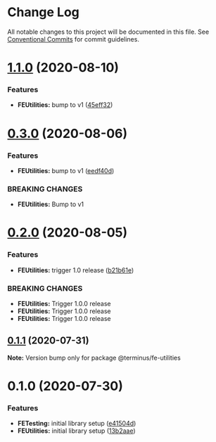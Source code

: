 # Change Log

All notable changes to this project will be documented in this file.
See [Conventional Commits](https://conventionalcommits.org) for commit guidelines.

# [1.1.0](https://github.com/GetTerminus/terminus-oss/compare/@terminus/fe-utilities@0.3.0...@terminus/fe-utilities@1.1.0) (2020-08-10)


### Features

* **FEUtilities:** bump to v1 ([45eff32](https://github.com/GetTerminus/terminus-oss/commit/45eff32feb4914693991552d658ddfcaeadac7a9))





# [0.3.0](https://github.com/GetTerminus/terminus-oss/compare/@terminus/fe-utilities@0.2.0...@terminus/fe-utilities@0.3.0) (2020-08-06)


### Features

* **FEUtilities:** bump to v1 ([eedf40d](https://github.com/GetTerminus/terminus-oss/commit/eedf40d0c6584a947f3dbcccc056277c467d5303))


### BREAKING CHANGES

* **FEUtilities:** Bump to v1





# [0.2.0](https://github.com/GetTerminus/terminus-oss/compare/@terminus/fe-utilities@0.1.1...@terminus/fe-utilities@0.2.0) (2020-08-05)


### Features

* **FEUtilities:** trigger 1.0 release ([b21b61e](https://github.com/GetTerminus/terminus-oss/commit/b21b61e121d55f439ceb0af101d951a6226c8a7b))


### BREAKING CHANGES

* **FEUtilities:** Trigger 1.0.0 release
* **FEUtilities:** Trigger 1.0.0 release
* **FEUtilities:** Trigger 1.0.0 release





## [0.1.1](https://github.com/GetTerminus/terminus-oss/compare/@terminus/fe-utilities@0.1.0...@terminus/fe-utilities@0.1.1) (2020-07-31)

**Note:** Version bump only for package @terminus/fe-utilities





# 0.1.0 (2020-07-30)


### Features

* **FETesting:** initial library setup ([e41504d](https://github.com/GetTerminus/terminus-oss/commit/e41504dc62b3af587ac81ac7b2c84ca9557e6151))
* **FEUtilities:** initial library setup ([13b2aae](https://github.com/GetTerminus/terminus-oss/commit/13b2aae14e9a391956cd620632d2773535cd2699))
